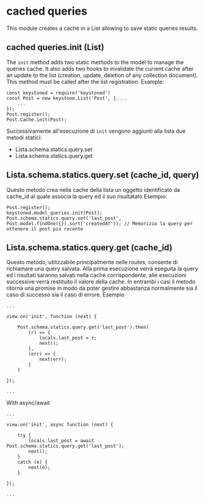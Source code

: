 # cached queries
This module creates a cache in a List allowing to save static queries results.

## cached queries.init (List)
The ``init`` method adds two static methods to the model to manage the queries cache.
It also adds two hooks to invalidate the current cache after an update to the list (creation, update, deletion of any collection document).
This method must be called after the list registration.
Example:
```
const keystoned = require('keystoned')
const Post = new keystone.List('Post', {....
    ...
});
Post.register();
Post.Cache.init(Post);
```

Successivamente all'esecuzione di ``init`` vengono aggiunti alla lista due metodi statici:
- Lista.schema.statics.query.set
- Lista.schema.statics.query.get

## Lista.schema.statics.query.set (cache_id, query)
Questo metodo crea nella cache della lista un oggetto identificato da cache_id al quale associa la query ed il suo risultatato
Esempio:
```
Post.register();
keystoned.model_queries.init(Post);
Post.schema.statics.query.set('last_post', Post.model.findOne({}).sort('createdAt')); // Memorizza la query per ottenere il post più recente
```
## Lista.schema.statics.query.get (cache_id)
Questo metodo, utilizzabile principalmente nelle routes, consente di richiamare una query salvata.
Alla prima esecuzione verrà eseguita la query ed i risultati saranno salvati nella cache corrispondente, alle esecuzioni successive verrà restituito il valore della cache.
In entrambi i casi il metodo ritorna una promise in modo da poter gestire abbastanza normalmente sia il caso di successo sia il caso di errore.
Esempio
```
...

view.on('init', function (next) {

    Post.schema.statics.query.get('last_post').then(
        (r) => {
            locals.last_post = r;
            next();
        },
        (err) => {
            next(err);
        }
    )

});

...
```

With async/await

```
...

view.on('init', async function (next) {

    try {
        locals.last_post = await Post.schema.statics.query.get('last_post');
        next();
    }
    catch (e) {
        next(e);
    }

});

...
```